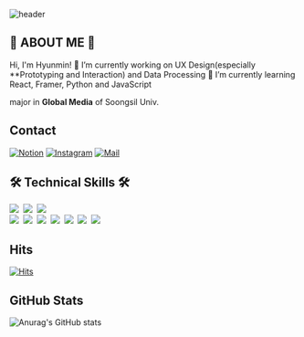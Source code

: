 
![header](https://capsule-render.vercel.app/api?type=soft&color=timeAuto&height=150&section=header&text=Hyunmin&fontSize=48&animation=twinkling&fontAlignY=55&desc=%20&descAlignY=62&descAlign=62)

## 🐛 ABOUT ME 🐛
Hi, I'm Hyunmin!
🔭 I’m currently working on UX Design(especially **Prototyping and Interaction) and Data Processing
🌱 I’m currently learning React, Framer, Python and JavaScript

major in **Global Media** of Soongsil Univ.

## Contact
[![Notion](https://img.shields.io/badge/Notion-000000?style=flat-square&logo=Notion&logoColor=white)](https://beautiful-cartoon-4b0.notion.site/Hyunmin-Kwon-KO-ed5902ca098f49989099c1a5e9345823)      [![Instagram](https://img.shields.io/badge/Instagram-dd2a7b?style=flat-square&logo=Instagram&logoColor=white)](https://www.instagram.com/_min_utopia/)  [![Mail](https://img.shields.io/badge/sally.k000102@gmail.com-e10915?style=flat-square&logo=Gmail&logoColor=white)](sally.k000102@gmail.com)

## 🛠 Technical Skills 🛠
<p align="left">
  <img src="https://img.shields.io/badge/Figma-F24E1E?style=flat-square&logo=Figma&logoColor=white"/></a>&nbsp 
  <img src="https://img.shields.io/badge/Framer-0055FF?style=flat-square&logo=Framer&logoColor=white"/></a>&nbsp 
  <img src="https://img.shields.io/badge/Adobe Illustrator-FF9A00?style=flat-square&logo=Adobe Illustrator&logoColor=white"/></a>&nbsp 

  <br>
  <img src="https://img.shields.io/badge/React-61DAFB?style=flat-square&logo=React&logoColor=white"/></a>&nbsp 
  <img src="https://img.shields.io/badge/JavaScript-F7DF1E?style=flat-square&logo=JavaScript&logoColor=white"/></a>&nbsp 
  <img src="https://img.shields.io/badge/Python-3776AB?style=flat-square&logo=Python&logoColor=white"/></a>&nbsp 
  <img src="https://img.shields.io/badge/Anaconda-44A833?style=flat-square&logo=Anaconda&logoColor=white"/>&nbsp 
  <img src="https://img.shields.io/badge/Jupyter-F37626?style=flat-square&logo=Jupyter&logoColor=white"/></a>&nbsp 
  <img src="https://img.shields.io/badge/VSCode-007ACC?style=flat-square&logo=Visual Studio Code&logoColor=white"/></a>&nbsp 
  <img src="https://img.shields.io/badge/GitHub-181717?style=flat-square&logo=GitHub&logoColor=white"/></a>&nbsp 

## Hits
[![Hits](https://hits.seeyoufarm.com/api/count/incr/badge.svg?url=https://github.com/Hyunmin99%2Fgjbae1212%2Fhit-counter)](https://hits.seeyoufarm.com)

## GitHub Stats
![Anurag's GitHub stats](https://github-readme-stats.vercel.app/api?username=Hyunmin99&show_icons=true&theme=radical)
